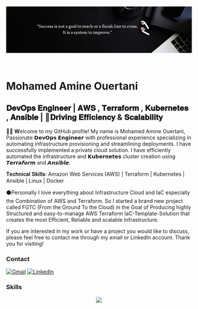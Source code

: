 ![Design and Development](https://github.com/Mohamed-Amine-Ouertani/Mohamed-Amine-Ouertani/blob/main/hello%20(1).png)

<br>

Mohamed Amine Ouertani
==============================================================================================================================================


𝐃𝐞𝐯𝐎𝐩𝐬 𝐄𝐧𝐠𝐢𝐧𝐞𝐞𝐫 | 𝐀𝐖𝐒 , 𝐓𝐞𝐫𝐫𝐚𝐟𝐨𝐫𝐦 , 𝐊𝐮𝐛𝐞𝐫𝐧𝐞𝐭𝐞𝐬 , 𝐀𝐧𝐬𝐢𝐛𝐥𝐞 | 🚀𝐃𝐫𝐢𝐯𝐢𝐧𝐠 𝐄𝐟𝐟𝐢𝐜𝐢𝐞𝐧𝐜𝐲 & 𝐒𝐜𝐚𝐥𝐚𝐛𝐢𝐥𝐢𝐭𝐲
-----------------------------------------------------------------------------------------------------------

🙋‍♂️ <strong>W</strong>elcome to my GitHub profile! My name is Mohamed Amine Ouertani, Passionate 𝗗𝗲𝘃𝗢𝗽𝘀 𝗘𝗻𝗴𝗶𝗻𝗲𝗲𝗿 with professional experience specializing in automating infrastructure provisioning and streamlining deployments. I have successfully implemented a private cloud solution. I have efficiently automated the infrastructure and 𝗞𝘂𝗯𝗲𝗿𝗻𝗲𝘁𝗲𝘀 cluster creation using 𝙏𝙚𝙧𝙧𝙖𝙛𝙤𝙧𝙢 and 𝘼𝙣𝙨𝙞𝙗𝙡𝙚.

𝐓𝐞𝐜𝐡𝐧𝐢𝐜𝐚𝐥 𝐒𝐤𝐢𝐥𝐥𝐬: Amazon Web Services (AWS) | Terraform | Kubernetes | Ansible | Linux | Docker 

⚫Personally I love everything about Infrastructure Cloud and IaC especially the Combination of AWS and Terraform. So I started a brand new project called FGTC (From the Ground To the Cloud) in the Goal of Producing highly Structured and easy-to-manage AWS Terraform IaC-Template-Solution that creates the most Efficient, Reliable and scalable Infrastructure.


If you are interested in my work or have a project you would like to discuss, please feel free to contact me through my email or LinkedIn account. Thank you for visiting!

### Contact

[![Gmail](https://img.shields.io/badge/Gmail-D14836?style=for-the-badge&logo=gmail&logoColor=white)](mailto:ouertani.m.amine@gmail.com)
[![LinkedIn](https://img.shields.io/badge/linkedin-%230077B5.svg?style=for-the-badge&logo=linkedin&logoColor=white)](https://www.linkedin.com/in/mohamed-ouerteni)

### Skills

<p align="center">
  <a href="https://skillicons.dev">
    <img src="https://skillicons.dev/icons?i=aws,terraform,kubernetes,ansible,docker,linux" />
  </a>
</p>





